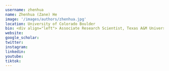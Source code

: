 ```yaml
---
username: zhenhua
name: Zhenhua (Zane) He
image: '/images/authors/zhenhua.jpg'
location: University of Colorado Boulder
bio: <div align="left"> Associate Research Scientist, Texas A&M University </div>
website:
google_scholar:
twitter: 
instagram: 
linkedin:
youtube:
tiktok:
---
```


<div align="left">

</div>